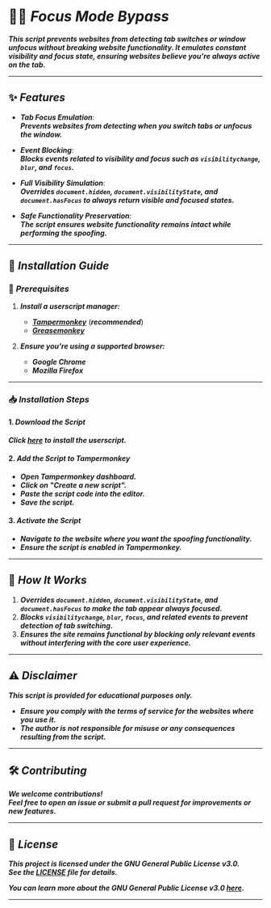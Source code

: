 # 🕵️‍♂️ **_Focus Mode Bypass_**  

**_This script prevents websites from detecting tab switches or window unfocus without breaking website functionality. It emulates constant visibility and focus state, ensuring websites believe you're always active on the tab._**

---

## ✨ **_Features_**

- **_Tab Focus Emulation_**:  
  **_Prevents websites from detecting when you switch tabs or unfocus the window._**

- **_Event Blocking_**:  
  **_Blocks events related to visibility and focus such as `visibilitychange`, `blur`, and `focus`._**

- **_Full Visibility Simulation_**:  
  **_Overrides `document.hidden`, `document.visibilityState`, and `document.hasFocus` to always return visible and focused states._**

- **_Safe Functionality Preservation_**:  
  **_The script ensures website functionality remains intact while performing the spoofing._**

---

## 🚀 **_Installation Guide_**  

### 📌 **_Prerequisites_**
1. **_Install a userscript manager:_**
   - [**_Tampermonkey_**](https://www.tampermonkey.net/) (**_recommended_**)
   - [**_Greasemonkey_**](https://addons.mozilla.org/en-US/firefox/addon/greasemonkey/)

2. **_Ensure you're using a supported browser:_**
   - **_Google Chrome_**
   - **_Mozilla Firefox_**

---

### 📥 **_Installation Steps_**

#### 1. **_Download the Script_**  
**_Click [here](https://github.com/Anghkooey/focus-mode-bypass/raw/main/focus-mode-bypass.user.js) to install the userscript._**

#### 2. **_Add the Script to Tampermonkey_**  
- **_Open Tampermonkey dashboard._**
- **_Click on "Create a new script"._**
- **_Paste the script code into the editor._**
- **_Save the script._**

#### 3. **_Activate the Script_**  
- **_Navigate to the website where you want the spoofing functionality._**
- **_Ensure the script is enabled in Tampermonkey._**

---

## 🎯 **_How It Works_**  

1. **_Overrides `document.hidden`, `document.visibilityState`, and `document.hasFocus` to make the tab appear always focused._**  
2. **_Blocks `visibilitychange`, `blur`, `focus`, and related events to prevent detection of tab switching._**  
3. **_Ensures the site remains functional by blocking only relevant events without interfering with the core user experience._**

---

## ⚠️ **_Disclaimer_**  

**_This script is provided for educational purposes only._**  
- **_Ensure you comply with the terms of service for the websites where you use it._**  
- **_The author is not responsible for misuse or any consequences resulting from the script._**  

---

## 🛠️ **_Contributing_**  

**_We welcome contributions!_**  
**_Feel free to open an issue or submit a pull request for improvements or new features._**

---

## 📜 **_License_**  

**_This project is licensed under the GNU General Public License v3.0._**  
**_See the [LICENSE](./LICENSE) file for details._**

**_You can learn more about the GNU General Public License v3.0 [here](https://www.gnu.org/licenses/gpl-3.0.html)._**

---
